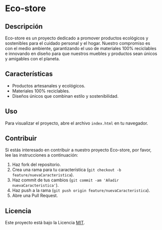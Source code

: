 # Eco-store

## Descripción

Eco-store es un proyecto dedicado a promover productos ecológicos y sostenibles para el cuidado personal y el hogar. Nuestro compromiso es con el medio ambiente, garantizando el uso de materiales 100% reciclables e innovando en diseño para que nuestros muebles y productos sean únicos y amigables con el planeta.

## Características

- Productos artesanales y ecológicos.
- Materiales 100% reciclables.
- Diseños únicos que combinan estilo y sostenibilidad.

## Uso

Para visualizar el proyecto, abre el archivo `index.html` en tu navegador.

## Contribuir

Si estás interesado en contribuir a nuestro proyecto Eco-store, por favor, lee las instrucciones a continuación:

1. Haz fork del repositorio.
2. Crea una rama para tu característica (`git checkout -b feature/nuevaCaracteristica`).
3. Haz commit de tus cambios (`git commit -am 'Añadir nuevaCaracteristica'`).
4. Haz push a la rama (`git push origin feature/nuevaCaracteristica`).
5. Abre una Pull Request.

## Licencia

Este proyecto está bajo la Licencia [MIT](LICENSE).

